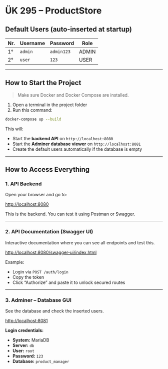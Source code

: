 # ÜK 295 – ProductStore

##  Default Users (auto-inserted at startup)

| Nr.   | Username | Password   | Role   |
|-----|----------|------------|--------|
| 1°  | `admin`  | `admin123` | ADMIN  |
| 2°  | `user`   | `123`      | USER   |

---

## How to Start the Project

> Make sure Docker and Docker Compose are installed.

1. Open a terminal in the project folder  
2. Run this command:

```bash
docker-compose up --build
```

This will:

- Start the **backend API** on `http://localhost:8080`
- Start the **Adminer database viewer** on `http://localhost:8081`
- Create the default users automatically if the database is empty

---

##  How to Access Everything

### 1. API Backend

Open your browser and go to:

[http://localhost:8080](http://localhost:8080)

This is the backend. You can test it using Postman or Swagger.

---

### 2. API Documentation (Swagger UI)

Interactive documentation where you can see all endpoints and test this.

[http://localhost:8080/swagger-ui/index.html](http://localhost:8080/swagger-ui/index.html)

Example:
- Login via `POST /auth/login`
- Copy the token
- Click “Authorize” and paste it to unlock secured routes

---

### 3. Adminer – Database GUI

See the database and check the inserted users.

[http://localhost:8081](http://localhost:8081)

**Login credentials:**

- **System:** MariaDB  
- **Server:** `db`  
- **User:** `root`  
- **Password:** `123`  
- **Database:** `product_manager`
